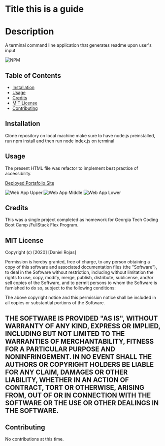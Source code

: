 # Title this is a guide 

# Description
A terminal command line application that generates readme upon user's input

![NPM](https://img.shields.io/badge/Js-NPM-red)

## Table of Contents 

* [Installation](#installation)
* [Usage](#usage)
* [Credits](#credits)
* [MIT License](#MIT-License)
* [Contributing](#Contributing)

## Installation

Clone repository on local machine make sure to have node.js preinstalled, run npm install and then run node index.js on terminal

## Usage 
The present HTML file was refactor to implement   best practice of accessibility.

[Deployed Portafolio Site](https://danieldrojas.github.io/gt-refactor-accessibility/)

![Web App Upper ](./images/Background.png)
![Web App Middle](./images/Optimization-Management.png)
![Web App Lower ](./images/Media-Marketing.png)

## Credits

This was a single project completed as homework for Georgia Tech Coding Boot Camp /FullStack Flex Program.

## MIT License

Copyright (c) [2020] [Daniel Rojas]

Permission is hereby granted, free of charge, to any person obtaining a copy
of this software and associated documentation files (the "Software"), to deal
in the Software without restriction, including without limitation the rights
to use, copy, modify, merge, publish, distribute, sublicense, and/or sell
copies of the Software, and to permit persons to whom the Software is
furnished to do so, subject to the following conditions:

The above copyright notice and this permission notice shall be included in all
copies or substantial portions of the Software.

THE SOFTWARE IS PROVIDED "AS IS", WITHOUT WARRANTY OF ANY KIND, EXPRESS OR
IMPLIED, INCLUDING BUT NOT LIMITED TO THE WARRANTIES OF MERCHANTABILITY,
FITNESS FOR A PARTICULAR PURPOSE AND NONINFRINGEMENT. IN NO EVENT SHALL THE
AUTHORS OR COPYRIGHT HOLDERS BE LIABLE FOR ANY CLAIM, DAMAGES OR OTHER
LIABILITY, WHETHER IN AN ACTION OF CONTRACT, TORT OR OTHERWISE, ARISING FROM,
OUT OF OR IN CONNECTION WITH THE SOFTWARE OR THE USE OR OTHER DEALINGS IN THE
SOFTWARE.
---

## Contributing

No contributions at this time. 